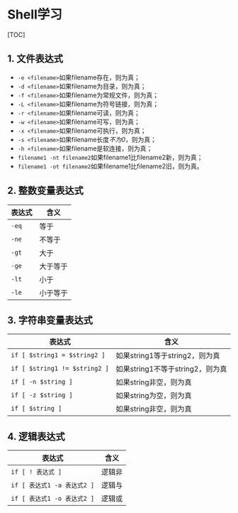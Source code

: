 # Shell学习

[TOC]

## 1. 文件表达式

- `-e <filename>`如果filename存在，则为真；
- `-d <filename>`如果filename为目录，则为真；
- `-f <filename>`如果filename为常规文件，则为真；
- `-L <filename>`如果filename为符号链接，则为真；
- `-r <filename>`如果filename可读，则为真；
- `-w <filename>`如果filename可写，则为真；
- `-x <filename>`如果filename可执行，则为真；
- `-s <filename>`如果filename长度*不为0*，则为真；
- `-h <filename>`如果filename是软连接，则为真；
- `filename1 -nt filename2`如果filename1比filename2新，则为真；
- `filename1 -ot filename2`如果filename1比filename2旧，则为真。

## 2. 整数变量表达式

| 表达式 | 含义     |
| ------ | -------- |
| `-eq`  | 等于     |
| `-ne`  | 不等于   |
| `-gt`  | 大于     |
| `-ge`  | 大于等于 |
| `-lt`  | 小于     |
| `-le`  | 小于等于 |

## 3. 字符串变量表达式

| 表达式                        | 含义                             |
| ----------------------------- | -------------------------------- |
| `if [ $string1 = $string2 ]`  | 如果string1等于string2，则为真   |
| `if [ $string1 != $string2 ]` | 如果string1不等于string2，则为真 |
| `if [ -n $string ]`           | 如果string非空，则为真           |
| `if [ -z $string ]`           | 如果string为空，则为真           |
| `if [ $string ]`              | 如果string非空，则为真           |

## 4. 逻辑表达式

| 表达式            | 含义   |
| ----------------- | ------ |
| `if [ ! 表达式 ]` | 逻辑非 |
| `if [ 表达式1 -a 表达式2 ]` | 逻辑与 |
| `if [ 表达式1 -o 表达式2 ]` | 逻辑或 |

